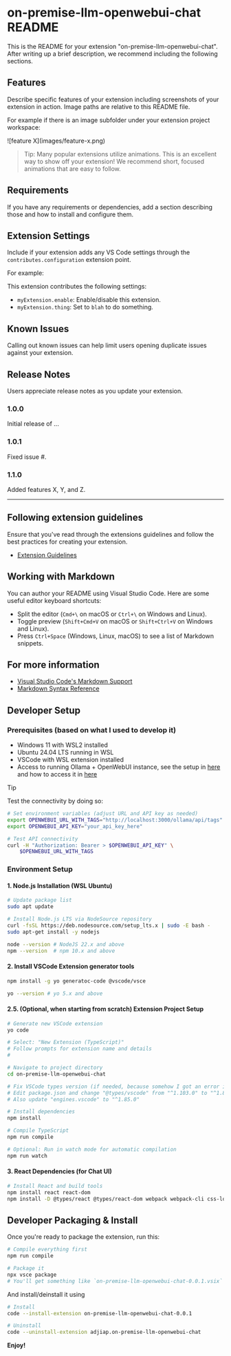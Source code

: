 # on-premise-llm-openwebui-chat README

This is the README for your extension "on-premise-llm-openwebui-chat". After writing up a brief description, we recommend including the following sections.

## Features

Describe specific features of your extension including screenshots of your extension in action. Image paths are relative to this README file.

For example if there is an image subfolder under your extension project workspace:

\!\[feature X\]\(images/feature-x.png\)

> Tip: Many popular extensions utilize animations. This is an excellent way to show off your extension! We recommend short, focused animations that are easy to follow.

## Requirements

If you have any requirements or dependencies, add a section describing those and how to install and configure them.

## Extension Settings

Include if your extension adds any VS Code settings through the `contributes.configuration` extension point.

For example:

This extension contributes the following settings:

* `myExtension.enable`: Enable/disable this extension.
* `myExtension.thing`: Set to `blah` to do something.

## Known Issues

Calling out known issues can help limit users opening duplicate issues against your extension.

## Release Notes

Users appreciate release notes as you update your extension.

### 1.0.0

Initial release of ...

### 1.0.1

Fixed issue #.

### 1.1.0

Added features X, Y, and Z.

---

## Following extension guidelines

Ensure that you've read through the extensions guidelines and follow the best practices for creating your extension.

* [Extension Guidelines](https://code.visualstudio.com/api/references/extension-guidelines)

## Working with Markdown

You can author your README using Visual Studio Code. Here are some useful editor keyboard shortcuts:

* Split the editor (`Cmd+\` on macOS or `Ctrl+\` on Windows and Linux).
* Toggle preview (`Shift+Cmd+V` on macOS or `Shift+Ctrl+V` on Windows and Linux).
* Press `Ctrl+Space` (Windows, Linux, macOS) to see a list of Markdown snippets.

## For more information

* [Visual Studio Code's Markdown Support](http://code.visualstudio.com/docs/languages/markdown)
* [Markdown Syntax Reference](https://help.github.com/articles/markdown-basics/)

## Developer Setup

### Prerequisites (based on what I used to develop it)
- Windows 11 with WSL2 installed
- Ubuntu 24.04 LTS running in WSL
- VSCode with WSL extension installed
- Access to running Ollama + OpenWebUI instance, see the setup in [here](https://github.com/adjiap/on-premise-llm-infrastructure-setup) and how to access it in [here](https://github.com/adjiap/local-ollama-powershell-wrapper-api)

> [!TIP]
> Test the connectivity by doing so:
> 
> ```sh
> # Set environment variables (adjust URL and API key as needed)
> export OPENWEBUI_URL_WITH_TAGS="http://localhost:3000/ollama/api/tags"
> export OPENWEBUI_API_KEY="your_api_key_here"
>
> # Test API connectivity
> curl -H "Authorization: Bearer > $OPENWEBUI_API_KEY" \
>     $OPENWEBUI_URL_WITH_TAGS
> ```


### Environment Setup

#### 1. Node.js Installation (WSL Ubuntu)

```bash
# Update package list
sudo apt update

# Install Node.js LTS via NodeSource repository
curl -fsSL https://deb.nodesource.com/setup_lts.x | sudo -E bash -
sudo apt-get install -y nodejs

node --version # NodeJS 22.x and above
npm --version  # npm 10.x and above
```

#### 2. Install VSCode Extension generator tools

```sh
npm install -g yo generatoc-code @vscode/vsce

yo --version # yo 5.x and above
```

#### 2.5. (Optional, when starting from scratch) Extension Project Setup

```sh
# Generate new VSCode extension
yo code

# Select: "New Extension (TypeScript)"
# Follow prompts for extension name and details
# 

# Navigate to project directory
cd on-premise-llm-openwebui-chat

# Fix VSCode types version (if needed, because somehow I got an error if I didn't)
# Edit package.json and change "@types/vscode" from "^1.103.0" to "^1.85.0"
# Also update "engines.vscode" to "^1.85.0"

# Install dependencies
npm install

# Compile TypeScript
npm run compile

# Optional: Run in watch mode for automatic compilation
npm run watch
```

#### 3. React Dependencies (for Chat UI)

```sh
# Install React and build tools
npm install react react-dom
npm install -D @types/react @types/react-dom webpack webpack-cli css-loader style-loader ts-loader html-webpack-plugin
```

## Developer Packaging & Install

Once you're ready to package the extension, run this:

```sh
# Compile everything first
npm run compile

# Package it 
npx vsce package
# You'll get something like `on-premise-llm-openwebui-chat-0.0.1.vsix`
```

And install/deinstall it using

```sh
# Install
code --install-extension on-premise-llm-openwebui-chat-0.0.1

# Uninstall
code --uninstall-extension adjiap.on-premise-llm-openwebui-chat
```

**Enjoy!**
